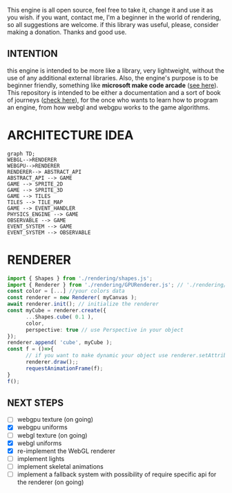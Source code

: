 This engine is all open source, feel free to take it, change it and use it as you wish. if you want, contact me, I'm a beginner in the world of rendering, so all suggestions are welcome. if this library was useful, please, consider making a donation. Thanks and good use.

## INTENTION

this engine is intended to be more like a library, very lightweight, without the use of any additional external libraries. Also, the engine's purpose is to be beginner friendly, something like **microsoft make code arcade** ([see here](https://arcade.makecode.com/)). This repository is intended to be either a documentation and a sort of book of journeys ([check here](https://github.com/alle0017/game-library/blob/main/material%20for%20getting%20started.md)), for the once who wants to learn how to program an engine, from how webgl and webgpu works to the game algorithms.

# ARCHITECTURE IDEA
```mermaid
graph TD;
WEBGL-->RENDERER
WEBGPU-->RENDERER
RENDERER--> ABSTRACT_API
ABSTRACT_API --> GAME
GAME --> SPRITE_2D
GAME --> SPRITE_3D
GAME --> TILES
TILES --> TILE_MAP
GAME --> EVENT_HANDLER
PHYSICS_ENGINE --> GAME
OBSERVABLE --> GAME
EVENT_SYSTEM --> GAME
EVENT_SYSTEM --> OBSERVABLE
```
# RENDERER

``` typescript
import { Shapes } from './rendering/shapes.js';
import { Renderer } from './rendering/GPURenderer.js'; // './rendering/GLRenderer.js'; 
const color = [...] //your colors data
const renderer = new Renderer( myCanvas );
await renderer.init(); // initialize the renderer
const myCube = renderer.create({
      ...Shapes.cube( 0.1 ),
      color,
      perspective: true // use Perspective in your object
});
renderer.append( 'cube', myCube );
const f = ()=>{
      // if you want to make dynamic your object use renderer.setAttributes('myCube', { opt... })
      renderer.draw();;
      requestAnimationFrame(f);
}
f();
```
## NEXT STEPS

- [ ] webgpu texture (on going)
- [x] webgpu uniforms
- [ ] webgl texture (on going)
- [x] webgl uniforms
- [x] re-implement the WebGL renderer 
- [ ] implement lights 
- [ ] implement skeletal animations
- [ ] implement a fallback system with possibility of require specific api for the renderer (on going)